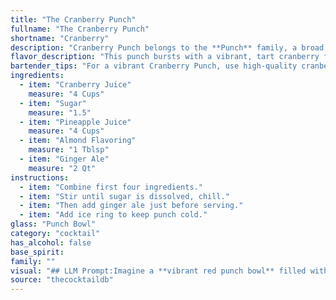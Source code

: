```yaml
---
title: "The Cranberry Punch"
fullname: "The Cranberry Punch"
shortname: "Cranberry"
description: "Cranberry Punch belongs to the **Punch** family, a broad category of mixed drinks with origins tracing back to 17th century India. It's a modern take on traditional punch, incorporating fruity flavors and sparkling ginger ale for a refreshing, celebratory drink. "
flavor_description: "This punch bursts with a vibrant, tart cranberry flavor, balanced by the sweetness of sugar and pineapple juice. A hint of almond adds a subtle nutty complexity, while the ginger ale provides a refreshing effervescence. The overall taste is sweet and tart, with a slightly spicy finish. "
bartender_tips: "For a vibrant Cranberry Punch, use high-quality cranberry juice for the best flavor. Adjust sugar to your preference, starting with a little and tasting as you go.  Use a good quality almond extract for a subtle nutty flavor.  Don't over-mix the ginger ale, as it will lose its fizz.  Chill everything beforehand for a refreshing drink! "
ingredients:
  - item: "Cranberry Juice"
    measure: "4 Cups"
  - item: "Sugar"
    measure: "1.5"
  - item: "Pineapple Juice"
    measure: "4 Cups"
  - item: "Almond Flavoring"
    measure: "1 Tblsp"
  - item: "Ginger Ale"
    measure: "2 Qt"
instructions:
  - item: "Combine first four ingredients."
  - item: "Stir until sugar is dissolved, chill."
  - item: "Then add ginger ale just before serving."
  - item: "Add ice ring to keep punch cold."
glass: "Punch Bowl"
category: "cocktail"
has_alcohol: false
base_spirit:
family: ""
visual: "## LLM Prompt:Imagine a **vibrant red punch bowl** filled with a **sparkling, crimson liquid**. The **cranberry juice** dominates, creating a rich, jewel-toned base. Tiny bubbles from the **ginger ale** dance on the surface, adding a playful, effervescent quality. Hints of **golden pineapple juice** peek through, adding a touch of sunshine and brightness.  The **almond flavoring** lends a subtle, aromatic note, hinting at a complex depth beneath the fruity sweetness. This punch is both **inviting and visually captivating**, promising a refreshing and flavorful experience. "
source: "thecocktaildb"
---
```


